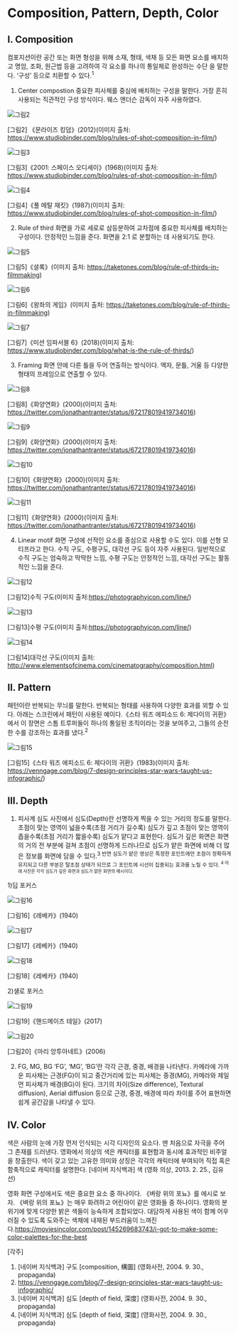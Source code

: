 # Composition, Pattern, Depth, Color

## Ⅰ. Composition

컴포지션이란 공간 또는 화면 형성을 위해 소재, 형태, 색채 등 모든 화면 요소를 배치하고 명암, 조화, 원근법 등을 고려하여 각 요소를 하나의 통일체로 완성하는 수단
을 말한다. ‘구성’ 등으로 치환할 수 있다.<sup>1  

1. Center compostion
중요한 피사체를 중심에 배치하는 구성을 말한다. 가장 흔히 사용되는 직관적인 구성 방식이다. 웨스 앤더슨 감독이 자주 사용하였다. 


![그림2](https://user-images.githubusercontent.com/71231278/95680909-dc9d2780-0c17-11eb-8a5e-f19b8d3ccfc7.jpg)


[그림2] 《문라이즈 킹덤》(2012)(이미지 출처: https://www.studiobinder.com/blog/rules-of-shot-composition-in-film/)


![그림3](https://user-images.githubusercontent.com/71231278/95680912-deff8180-0c17-11eb-9390-7fa7b8d6f585.jpg)


[그림3]《2001: 스페이스 오디세이》(1968)(이미지 출처: https://www.studiobinder.com/blog/rules-of-shot-composition-in-film/)


![그림4](https://user-images.githubusercontent.com/71231278/95680911-de66eb00-0c17-11eb-8516-a1ae9fda20e0.jpg)


[그림4]《풀 메탈 재킷》(1987)(이미지 출처: https://www.studiobinder.com/blog/rules-of-shot-composition-in-film/)


2. Rule of third
화면을 가로 세로로 삼등분하여 교차점에 중요한 피사체를 배치하는 구성이다. 안정적인 느낌을 준다. 화면을 2:1 로 분할하는 데 사용되기도 한다. 

![그림5](https://user-images.githubusercontent.com/71231278/95681268-cc864780-0c19-11eb-8e8b-ccb993eec8f2.jpg)


[그림5]《셜록》(이미지 출처: https://taketones.com/blog/rule-of-thirds-in-filmmaking)


![그림6](https://user-images.githubusercontent.com/71231278/95681270-cdb77480-0c19-11eb-8a0a-a2d4ec9bf16a.jpg)


[그림6]《왕좌의 게임》(이미지 출처: https://taketones.com/blog/rule-of-thirds-in-filmmaking)



![그림7](https://user-images.githubusercontent.com/71231278/95681298-efb0f700-0c19-11eb-94a0-93438b6df4a3.png)


[그림7]《미션 임파서블 6》(2018)(이미지 출처: https://www.studiobinder.com/blog/what-is-the-rule-of-thirds/)


3. Framing 
화면 안에 다른 틀을 두어 연출하는 방식이다. 액자, 문틀, 거울 등 다양한 형태의 프레임으로 연출할 수 있다.

![그림8](https://user-images.githubusercontent.com/71231278/95681507-2dfae600-0c1b-11eb-837f-285b8fc541a3.jpeg)


[그림8]《화양연화》(2000)(이미지 출처: https://twitter.com/jonathantranter/status/672178019419734016)


![그림9](https://user-images.githubusercontent.com/71231278/95681506-2d624f80-0c1b-11eb-830b-2b02962f924d.jpeg)


[그림9]《화양연화》(2000)(이미지 출처: https://twitter.com/jonathantranter/status/672178019419734016)


![그림10](https://user-images.githubusercontent.com/71231278/95681504-2cc9b900-0c1b-11eb-9444-0e27b0670bbd.jpeg)


[그림10]《화양연화》(2000)(이미지 출처: https://twitter.com/jonathantranter/status/672178019419734016)


![그림11](https://user-images.githubusercontent.com/71231278/95681501-2b988c00-0c1b-11eb-9969-059c4ebb5265.jpeg)


[그림11]《화양연화》(2000)(이미지 출처: https://twitter.com/jonathantranter/status/672178019419734016)


4. Linear motif
화면 구성에 선적인 요소를 중심으로 사용할 수도 있다. 이를 선형 모티프라고 한다. 수직 구도, 수평구도, 대각선 구도 등이 자주 사용된다. 일반적으로 수직 구도는 엄숙하고 딱딱한 느낌, 수평 구도는 안정적인 느낌, 대각선 구도는 활동적인 느낌을 준다.  


![그림12](https://user-images.githubusercontent.com/71231278/95681641-ff313f80-0c1b-11eb-94ee-c642d89a2ec9.jpg)


[그림12]수직 구도(이미지 출처:https://photographyicon.com/line/)


![그림13](https://user-images.githubusercontent.com/71231278/95681643-ffc9d600-0c1b-11eb-88b8-bceb0ac0785b.jpg)


[그림13]수평 구도(이미지 출처:https://photographyicon.com/line/)


![그림14](https://user-images.githubusercontent.com/71231278/95681886-394f1100-0c1d-11eb-9e7b-858b37bc94ce.jpg)


[그림14]대각선 구도(이미지 출처: http://www.elementsofcinema.com/cinematography/composition.html)


## Ⅱ. Pattern
패턴이란 반복되는 무늬를 말한다. 반복되는 형태를 사용하여 다양한 효과를 꾀할 수 있다. 아래는 스크린에서 패턴이 사용된 예이다.《스타 워즈 에피소드 6: 제다이의 귀환》에서 이 장면은 스톰 트루퍼들이 하나의 통일된 조직이라는 것을 보여주고, 그들의 순전한 수를 강조하는 효과를 냈다.<sup>2
 

![그림15](https://user-images.githubusercontent.com/71231278/95681955-ad89b480-0c1d-11eb-8ddc-f067bc1747df.png)


[그림15]《스타 워즈 에피소드 6: 제다이의 귀환》(1983)(이미지 출처: https://venngage.com/blog/7-design-principles-star-wars-taught-us-infographic/)


## Ⅲ. Depth 
1. 피사계 심도 
 사진에서 심도(Depth)란 선명하게 찍을 수 있는 거리의 정도를 말한다. 초점이 맞는 영역이 넓을수록(초점 거리가 길수록) 심도가 깊고 초점이 맞는 영역이 좁을수록(초점 거리가 짧을수록) 심도가 얕다고 표현한다. 심도가 깊은 화면은 화면의 거의 전 부분에 걸쳐 초점이 선명하게 드러나므로 심도가 얕은 화면에 비해 더 많은 정보를 화면에 담을 수 있다.<sup>3 
 반면 심도가 얕은 영상은 특정한 포인트에만 초점이 정확하게 유지되고 다른 부분은 탈초점 상태가 되므로 그 포인트에 시선이 집중되는 효과를 노릴 수 있다. <sup>4 
 아래 사진은 각각 심도가 깊은 화면과 심도가 얕은 화면의 예시이다. 


1)딥 포커스 


![그림16](https://user-images.githubusercontent.com/71231278/95682289-6a304580-0c1f-11eb-82be-a1f2af90a7d4.jpg)


[그림16]《레베카》(1940)


![그림17](https://user-images.githubusercontent.com/71231278/95682291-6b617280-0c1f-11eb-9729-1bdc28eb73e1.jpg)


[그림17]《레베카》(1940)


![그림18](https://user-images.githubusercontent.com/71231278/95682293-6bfa0900-0c1f-11eb-8606-e6552374175f.jpg)


[그림18]《레베카》(1940)

2)섈로 포커스


![그림19](https://user-images.githubusercontent.com/71231278/95682422-1d00a380-0c20-11eb-9335-65ece400ac0c.jpeg)


[그림19]《핸드메이즈 테일》(2017)


![그림20](https://user-images.githubusercontent.com/71231278/95682423-1e31d080-0c20-11eb-94c1-d5ca53e30dd0.jpg)


[그림20]《마리 앙투아네트》(2006)

2. FG, MG, BG
‘FG’, ‘MG’, ‘BG’란 각각 근경, 중경, 배경을 나타낸다. 카메라에 가까운 피사체는 근경(FG)이 되고 중간거리에 있는 피사체는 중경(MG), 카메라와 제일 먼 피사체가 배경(BG)이 된다. 크기의 차이(Size difference), Textural diffusion), Aerial diffusion 등으로 근경, 중경, 배경에 따라 차이를 주어 표현하면 쉽게 공간감을 나타낼 수 있다. 
 
 ## Ⅳ. Color

 색은 사람의 눈에 가장 먼저 인식되는 시각 디자인의 요소다. 맨 처음으로 자극을 주어 그 존재를 드러낸다. 영화에서 의상의 색은 캐릭터를 표현함과 동시에 효과적인 비주얼을 창출한다. 색이 갖고 있는 고유한 의미와 상징은 각각의 캐릭터에 부여되어 직접 혹은 함축적으로 캐릭터를 설명한다. [네이버 지식백과] 색 (영화 의상, 2013. 2. 25., 김유선)

 영화 화면 구성에서도 색은 중요한 요소 중 하나이다. 《벼랑 위의 포뇨》를 에시로 보자.  《벼랑 위의 포뇨》는 매우 화려하고 어린아이 같은 영화들 중 하나이다. 영화의 분위기에 맞게 다양한 밝은 색들이 능숙하게 조합되었다. 대담하게 사용된 색이 함께 어우러질 수 있도록 도와주는 색채에 내재된 부드러움이 느껴진다.https://moviesincolor.com/post/145269683743/i-got-to-make-some-color-palettes-for-the-best
 
 
[각주]
1) [네이버 지식백과] 구도 [composition, 構圖] (영화사전, 2004. 9. 30., propaganda)
2) https://venngage.com/blog/7-design-principles-star-wars-taught-us-infographic/
3) [네이버 지식백과] 심도 [depth of field, 深度] (영화사전, 2004. 9. 30., propaganda)
4) [네이버 지식백과] 심도 [depth of field, 深度] (영화사전, 2004. 9. 30., propaganda)
